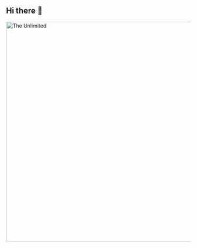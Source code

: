 ## Hi there 👋

<img src="![image](https://github.com/user-attachments/assets/8e5b1074-1686-461a-ab3c-ade96a454c11)" alt="The Unlimited" width="600">
